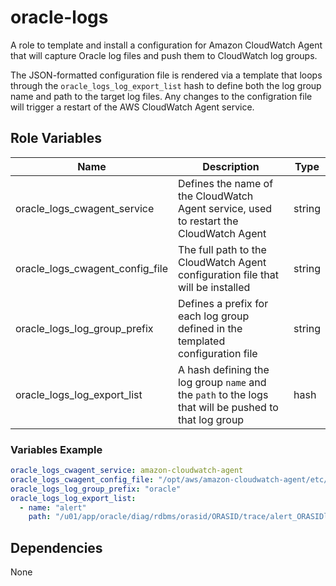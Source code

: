 # oracle-logs
A role to template and install a configuration for Amazon CloudWatch Agent that will capture Oracle log files and push them to CloudWatch log groups.

The JSON-formatted configuration file is rendered via a template that loops through the `oracle_logs_log_export_list` hash to define both the log group name and path to the target log files. Any changes to the configration file will trigger a restart of the AWS CloudWatch Agent service.

## Role Variables

| Name                            | Description                                                                                           | Type   |
|---------------------------------|-------------------------------------------------------------------------------------------------------|--------|
| oracle_logs_cwagent_service     | Defines the name of the CloudWatch Agent service, used to restart the CloudWatch Agent                | string |
| oracle_logs_cwagent_config_file | The full path to the CloudWatch Agent configuration file that will be installed                       | string |
| oracle_logs_log_group_prefix    | Defines a prefix for each log group defined in the templated configuration file                       | string |
| oracle_logs_log_export_list     | A hash defining the log group `name` and the `path` to the logs that will be pushed to that log group | hash   |


### Variables Example

```yaml
oracle_logs_cwagent_service: amazon-cloudwatch-agent
oracle_logs_cwagent_config_file: "/opt/aws/amazon-cloudwatch-agent/etc/amazon-cloudwatch-agent.d/file_oracle_logs.json"
oracle_logs_log_group_prefix: "oracle"
oracle_logs_log_export_list:
  - name: "alert"
    path: "/u01/app/oracle/diag/rdbms/orasid/ORASID/trace/alert_ORASIDlog"
```

## Dependencies

None
